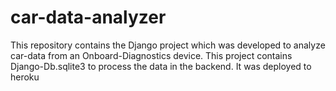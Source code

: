 # car-data-analyzer
This repository contains the Django project which was developed to analyze car-data from an Onboard-Diagnostics device. This project contains Django-Db.sqlite3 to process the data in the backend. It was deployed to heroku
